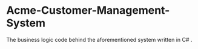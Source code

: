 # Acme-Customer-Management-System
 The business logic code behind the aforementioned system written in C# .
